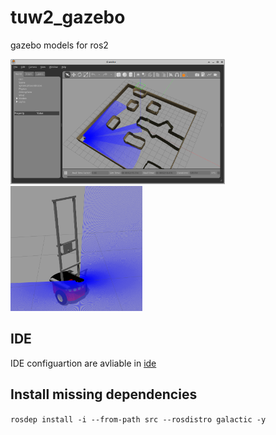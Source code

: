 # tuw2_gazebo
gazebo models for ros2

<img src="tuw_gazebo/res/pioneer_in_cave.png" alt="pioneer robot in cave" height="200px" />
<img src="tuw_gazebo/res/pioneer.png" alt="pioneer robot with laser ranger" height="200px" />

## IDE
IDE configuartion are avliable in [ide](ide)

## Install missing dependencies
`rosdep install -i --from-path src --rosdistro galactic -y`
